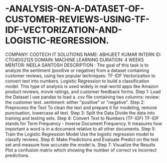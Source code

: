 # -ANALYSIS-ON-A-DATASET-OF-CUSTOMER-REVIEWS-USING-TF-IDF-VECTORIZATION-AND-LOGISTIC-REGRESSION.
COMPANY: CODTECH IT SOLUTIONS
NAME: ABHIJEET KUMAR
INTERN ID: CTO4DG2125
DOMAIN: MACHINE LEARNING
DURATION: 4 WEEKS
MENTOR: NEELA SANTOSH
DESCRIPTION : 
The goal of this task is to analyze the sentiment (positive or negative) from a dataset containing customer reviews, using two popular techniques:
TF-IDF Vectorization to convert text into numbers.
Logistic Regression to build a classification model.
This type of analysis is used widely in real-world apps like Amazon product reviews, movie ratings, and customer feedback forms.
Step 1: Load the Dataset
I use pandas to load a .csv file containing two columns:
review: the customer text.
sentiment: either "positive" or "negative".
Step 2: Preprocess the Text
To clean the text and prepare it for modeling, remove punctuation, lowercase all text.
Step 3: Split the Data
Divide the data into training and testing sets.
Step 4: Convert Text to Numbers (TF-IDF)
TF-IDF stands for Term Frequency - Inverse Document Frequency. It measures how important a word is in a document relative to all other documents.
 Step 5: Train the Logistic Regression Model
 Use the logistic regression model to classify reviews.
Step 6: Make Predictions and Evaluate
 Predict on the test set and measure how accurate the model is.
Step 7: Visualize the Results
Plot a confusion matrix which showing the number of correct vs incorrect predictions.
